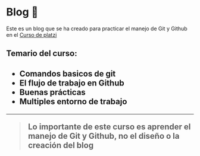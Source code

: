 # Blog 💚


Este es un blog que se ha creado para practicar el manejo de Git y Github en el [Curso de platzi](https://platzi.com/clases/git-github/ "Curso de platzi")

<h2>Temario del curso:<h2>

* Comandos basicos de git
* El flujo de trabajo en Github
* Buenas prácticas
* Multiples entorno de trabajo


------------


>Lo importante de este curso es aprender el manejo de Git y Github, no el diseño o la creación del blog



